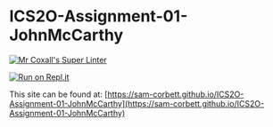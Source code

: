 # ICS2O-Assignment-01-JohnMcCarthy

[![Mr Coxall's Super Linter](https://github.com/sam-corbett/ICS2O-Assignment-01-JohnMcCarthy/workflows/Mr%20Coxall's%20Super%20Linter/badge.svg)](https://github.com/sam-corbett/ICS2O-Assignment-01-JohnMcCarthy/actions/)

[![Run on Repl.it](https://repl.it/badge/github/sam-corbett/ICS2O-Assignment-01-JohnMcCarthy)](https://repl.it/github/sam-corbett/ICS2O-Assignment-01-JohnMcCarthy)

This site can be found at: [https://sam-corbett.github.io/ICS2O-Assignment-01-JohnMcCarthy](https://sam-corbett.github.io/ICS2O-Assignment-01-JohnMcCarthy)
